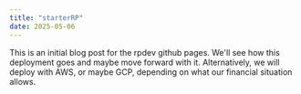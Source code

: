 ```yaml
---
title: "starterRP"
date: 2025-05-06
---
```


This is an initial blog post for the rpdev github pages. 
We'll see how this deployment goes and maybe move forward with it.
Alternatively, we will deploy with AWS, or maybe GCP, depending on what our financial situation allows.
